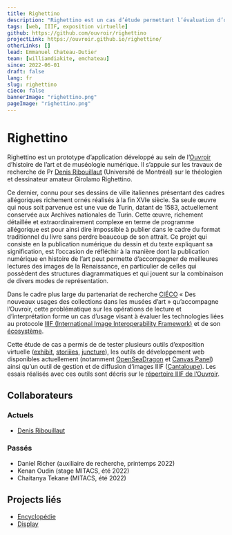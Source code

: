 ```yaml
---
title: Righettino
description: "Righettino est un cas d’étude permettant l’évaluation d’outils de visualisation d’images haute-résolution IIIF"
tags: [web, IIIF, exposition virtuelle]
github: https://github.com/ouvroir/righettino
projectLink: https://ouvroir.github.io/righettino/
otherLinks: []
lead: Emmanuel Chateau-Dutier
team: [williamdiakite, emchateau]
since: 2022-06-01
draft: false
lang: fr
slug: righettino
cieco: false
bannerImage: "righettino.png"
pageImage: "righettino.png"
---
```


# Righettino

<!-- project description -->

Righettino est un prototype d’application développé au sein de l’[Ouvroir](https://ouvroir.github.io/righettino/) d’histoire de l’art et de muséologie numérique. Il s’appuie sur les travaux de recherche de Pr [Denis Ribouillaut](https://histart.umontreal.ca/repertoire-departement/professeur/in/in19365/sg/Denis%20Ribouillault/) (Université de Montréal) sur le théologien et dessinateur amateur Girolamo Righettino.

Ce dernier, connu pour ses dessins de ville italiennes présentant des cadres allégoriques richement ornés réalisés à la fin XVIe siècle. Sa seule œuvre qui nous soit parvenue est une vue de Turin, datant de 1583, actuellement conservée aux Archives nationales de Turin. Cette œuvre, richement détaillée et extraordinairement complexe en terme de programme allégorique est pour ainsi dire impossible à publier dans le cadre du format traditionnel du livre sans perdre beaucoup de son attrait. Ce projet qui consiste en la publication numérique du dessin et du texte <!--manuscrit rédigé par Righettino--> expliquant sa signification, est l’occasion de réfléchir à la manière dont la publication numérique en histoire de l’art peut permette d’accompagner de meilleures lectures des images de la Renaissance, en particulier de celles qui possèdent des structures diagrammatiques et qui jouent sur la combinaison de divers modes de représentation.

Dans le cadre plus large du partenariat de recherche [CIÉCO](http://cieco.umontreal.ca/) « Des nouveaux usages des collections dans les musées d’art » qu’accompagne l’Ouvroir, cette problématique sur les opérations de lecture et d’interprétation forme un cas d’usage visant à évaluer les technologies liées au protocole [IIIF (International Image Interoperability Framework)](https://iiif.io/) et de son [écosystème](https://github.com/IIIF/awesome-iiif).

Cette étude de cas a permis de de tester plusieurs outils d’exposition virtuelle ([exhibit](https://www.exhibit.so/), [storiiies](http://storiiies.cogapp.com/), [juncture](https://juncture-digital.org/)), les outils de développement web disponibles actuellement (notamment [OpenSeaDragon](https://openseadragon.github.io/) et [Canvas Panel](https://iiif-canvas-panel.netlify.app/)) ainsi qu’un outil de gestion et de diffusion d’images IIIF ([Cantaloupe](https://cantaloupe-project.github.io/)). Les essais réalisés avec ces outils sont décris sur le [répertoire IIIF de l’Ouvroir](https://github.com/ouvroir/IIIF/tree/main/documentation).

## Collaborateurs

### Actuels

- [Denis Ribouillaut](https://histart.umontreal.ca/repertoire-departement/professeur/in/in19365/sg/Denis%20Ribouillault/)

### Passés

- Daniel Richer (auxiliaire de recherche, printemps 2022)
- Kenan Oudin (stage MITACS, été 2022)
- Chaitanya Tekane (MITACS, été 2022)

## Projects liés

- [Encyclopédie](https://ouvroir.umontreal.ca/fr/projets/encyclopedie/)
- [Display](https://ouvroir.umontreal.ca/fr/projets/display/)

<!--publications, expos, articles, conférences-->
